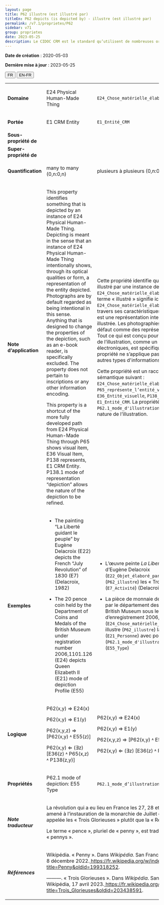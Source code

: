 ```yaml
---
layout: page
title: P62 illustre (est illustré par)
titleEn: P62 depicts (is depicted by) - illustre (est illustré par)
permalink: /v7.1/proprietes/P62
sidebar: v71
group: proprietes
date: 2023-05-25
description: Le CIDOC CRM est le standard qu’utilisent de nombreuses organisations pour l’échange et l’intégration de jeux de données et de spécifications patrimoniales. Il est développé et maintenu à jour exclusivement en anglais par le CRM SIG, un sous-groupe du Conseil international des musées (ICOM). Ceci est une traduction officielle en français développée par la Traduction en français du CIDOC CRM, une initiative qui offre une version française à jour et accessible ouvertement et gratuitement du standard CIDOC CRM et en démocratise l'usage dans la communauté patrimoniale francophone. ------------ The CIDOC CRM is the standard used by many heritage organizations for the exchange and integration of museum collection datasets and specifications. It is developed and maintained exclusively in English by the CRM SIG, a subgroup of the International Council of Museums (ICOM). This is an official translation developed by the Traduction en français du CIDOC CRM, an initiative offering an open, up-to-date, and free French version of the CIDOC CRM standard, and democratizing its use in the francophone heritage community.
---
```


**Date de création** : 2020-05-03

**Dernière mise à jour** : 2023-05-25

<div class="lang-buttons">
 <button id="fr" class="activate">FR</button>
 <button id="en-fr">EN-FR</button>
</div>

<table>
<tbody>
<tr>
<td><strong>Domaine</strong></td>
<td class="en">
<p>E24 Physical Human-Made Thing</p>
</td>
<td>
<p><code class="language-plaintext highlighter-rouge">E24_Chose_matérielle_élaborée_par_l’humain</code></p>
</td>
</tr>
<tr>
<td><strong>Portée</strong></td>
<td class="en">
<p>E1 CRM Entity</p>
</td>
<td>
<p><code class="language-plaintext highlighter-rouge">E1_Entité_CRM</code></p>
</td>
</tr>
<tr>
<td><strong>Sous-propriété de</strong></td>
<td class="en">
</td>
<td>
</td>
</tr>
<tr>
<td><strong>Super-propriété de</strong></td>
<td class="en">
</td>
<td>
</td>
</tr>
<tr>
<td><strong>Quantification</strong></td>
<td class="en">
<p>many to many (0,n:0,n)</p>
</td>
<td>
<p>plusieurs à plusieurs (0,n:0,n)</p>
</td>
</tr>
<tr>
<td><strong>Note d’application</strong></td>
<td class="en">
<p>This property identifies something that is depicted by an instance of E24 Physical Human-Made Thing. Depicting is meant in the sense that an instance of E24 Physical Human-Made Thing intentionally shows, through its optical qualities or form, a representation of the entity depicted. Photographs are by default regarded as being intentional in this sense. Anything that is designed to change the properties of the depiction, such as an e-book reader, is specifically excluded. The property does not pertain to inscriptions or any other information encoding.</p>
<p>This property is a shortcut of the more fully developed path from E24 Physical Human-Made Thing through P65 shows visual item, E36 Visual Item, P138 represents, E1 CRM Entity. P138.1 mode of representation “depiction” allows the nature of the depiction to be refined.</p>
</td>
<td>
<p>Cette propriété identifie quelque chose qui est illustré par une instance de <code class="language-plaintext highlighter-rouge">E24_Chose_matérielle_élaborée_par_l’humain</code>. Le terme « illustré » signifie ici qu’une instance de <code class="language-plaintext highlighter-rouge">E24_Chose_matérielle_élaborée_par_l’humain</code>, à travers ses caractéristiques optiques ou sa forme, est une représentation intentionnelle de l’entité illustrée. Les photographies sont considérées par défaut comme des représentations intentionnelles. Tout ce qui est conçu pour changer les propriétés de l’illustration, comme un lecteur de livres électroniques, est spécifiquement exclu. Cette propriété ne s’applique pas aux inscriptions ou autres types d'informations encodées.</p>
<p>Cette propriété est un raccourci du chemin sémantique suivant : <code class="language-plaintext highlighter-rouge">E24_Chose_matérielle_élaborée_par_l’humain</code>, <code class="language-plaintext highlighter-rouge">P65_représente_l’entité_visuelle</code>, <code class="language-plaintext highlighter-rouge">E36_Entité_visuelle</code>, <code class="language-plaintext highlighter-rouge">P138_représente</code>, <code class="language-plaintext highlighter-rouge">E1_Entité_CRM</code>. La propriété <code class="language-plaintext highlighter-rouge">P62.1_mode_d'illustration</code> permet de préciser la nature de l’illustration.</p>
</td>
</tr>
<tr>
<td><strong>Exemples</strong></td>
<td class="en">
<ul>
<li><p>The painting “La Liberté guidant le peuple” by Eugène Delacroix (E22) depicts the French “July Revolution” of 1830 (E7) (Delacroix, 1982)</p>
</li>
<li><p>The 20 pence coin held by the Department of Coins and Medals of the British Museum under registration number 2006,1101.126 (E24) depicts Queen Elizabeth II (E21) mode of depiction Profile (E55)</p>
</li>
</ul>
</td>
<td>
<ul>
<li><p>L’œuvre peinte <em>La Liberté guidant le peuple</em> d’Eugène Delacroix (<code class="language-plaintext highlighter-rouge">E22_Objet_élaboré_par_l’humain</code>) illustre (<code class="language-plaintext highlighter-rouge">P62_illustre</code>) les « Trois Glorieuses » (<code class="language-plaintext highlighter-rouge">E7_Activité</code>) (Delacroix, 1982)</p>
</li>
<li><p>La pièce de monnaie de 20 pennys détenue par le département des pièces et médailles du British Museum sous le numéro d’enregistrement 2006,1101.126 (<code class="language-plaintext highlighter-rouge">E24_Chose_matérielle_élaborée_par_l’humain</code>) illustre (<code class="language-plaintext highlighter-rouge">P62_illustre</code>) la reine Elizabeth II (<code class="language-plaintext highlighter-rouge">E21_Personne</code>) avec pour mode d’illustration (<code class="language-plaintext highlighter-rouge">P62.1_mode_d'illustration</code>) « Profil » (<code class="language-plaintext highlighter-rouge">E55_Type</code>)</p>
</li>
</ul>
</td>
</tr>
<tr>
<td><strong>Logique</strong></td>
<td class="en">
<p>P62(x,y) ⇒ E24(x)</p>
<p>P62(x,y) ⇒ E1(y)</p>
<p>P62(x,y,z) ⇒ [P62(x,y) ˄ E55(z)]</p>
<p>P62(x,y) ⇐ (∃z) [E36(z) ˄ P65(x,z) ˄ P138(z,y)]</p>
</td>
<td>
<p>P62(x,y) ⇒ E24(x)</p>
<p>P62(x,y) ⇒ E1(y)</p>
<p>P62(x,y,z) ⇒ [P62(x,y) ˄ E55(z)]</p>
<p>P62(x,y) ⇐ (∃z) [E36(z) ˄ P65(x,z) ˄ P138(z,y)]</p>
</td>
</tr>
<tr>
<td><strong>Propriétés</strong></td>
<td class="en">
<p>P62.1 mode of depiction: E55 Type</p>
</td>
<td>
<p><code class="language-plaintext highlighter-rouge">P62.1_mode_d’illustration</code> : <code class="language-plaintext highlighter-rouge">E55_Type</code> </p>
</td>
</tr>
<tr>
<td><strong><em>Note traducteur</em></strong></td>
<td colspan="2">
<p>La révolution qui a eu lieu en France les 27, 28 et 29 juillet 1830 et qui a amené à l’instauration de la monarchie de Juillet est généralement appelée les « Trois Glorieuses » plutôt que la « Révolution de Juillet ».</p>
<p>Le terme « pence », pluriel de « penny », est traduit en français par « pennys ».</p>
</td>
</tr>
<tr>
<td><strong><em>Références</em></strong></td>
<td colspan="2">
<p>Wikipédia. « Penny ». Dans <em>Wikipédia</em>. San Francisco, US-CA: Wikipédia, 8 décembre 2022.<a href="https://fr.wikipedia.org/w/index.php?title=Penny&oldid=199318252"><span class="underline"> </span></a><a href="https://fr.wikipedia.org/w/index.php?title=Penny&oldid=199318252"><span class="underline">https://fr.wikipedia.org/w/index.php?title=Penny&oldid=199318252</span></a>.</p>
<p>———. « Trois Glorieuses ». Dans <em>Wikipédia</em>. San Francisco, US-CA: Wikipédia, 17 avril 2023.<a href="https://fr.wikipedia.org/w/index.php?title=Trois_Glorieuses&oldid=203438591"><span class="underline"> </span></a><a href="https://fr.wikipedia.org/w/index.php?title=Trois_Glorieuses&oldid=203438591"><span class="underline">https://fr.wikipedia.org/w/index.php?title=Trois_Glorieuses&oldid=203438591</span></a>.</p>
</td>
</tr>
</tbody>
</table>
